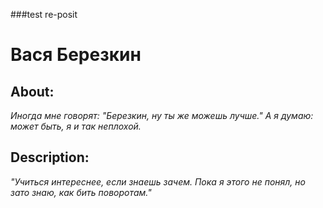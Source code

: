 ###test re-posit
# Вася Березкин

## About:
*Иногда мне говорят: "Березкин, ну ты же можешь лучше." А я думаю: может быть, я и так неплохой.*

## Description:
*"Учиться интереснее, если знаешь зачем. Пока я этого не понял, но зато знаю, как бить поворотам."*

